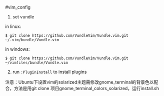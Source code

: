 #vim_config

1. set vundle

  in linux:
  
  `$ git clone https://github.com/VundleVim/Vundle.vim.git ~/.vim/bundle/Vundle.vim`

  in windows:
  
  `$ git clone https://github.com/VundleVim/Vundle.vim.git ~/vimfiles/bundle/Vundle.vim`

2. run `:PluginInstall` to install plugins

注意：Ubuntu下设置vim的solarized主题需修改gnome_terminal的背景色以配合，方法是用git clone
项目gnome_terminal_colors_solarized，运行install.sh
